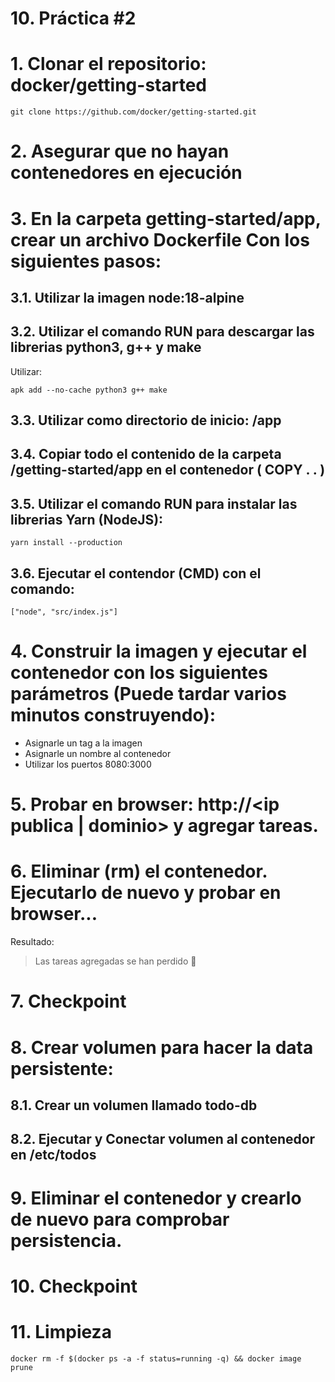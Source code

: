# 10. Práctica #2 <!-- omit in TOC -->

# 1. Clonar el repositorio: docker/getting-started

```vim
git clone https://github.com/docker/getting-started.git
```
# 2. Asegurar que no hayan contenedores en ejecución
# 3. En la carpeta getting-started/app, crear un archivo Dockerfile Con los siguientes pasos:
## 3.1. Utilizar la imagen node:18-alpine
## 3.2. Utilizar el comando RUN para descargar las librerias python3, g++ y make
Utilizar:
```vim
apk add --no-cache python3 g++ make
```
## 3.3. Utilizar como directorio de inicio: /app
## 3.4. Copiar todo el contenido de la carpeta /getting-started/app en el contenedor (  COPY .  .  )
## 3.5. Utilizar el comando RUN para instalar las librerias Yarn (NodeJS):
```vim
yarn install --production
```
## 3.6. Ejecutar el contendor (CMD) con el comando:
```vim
["node", "src/index.js"]
```

# 4. Construir la imagen y ejecutar el contenedor con los siguientes parámetros (Puede tardar varios minutos construyendo):
- Asignarle un tag a la imagen
- Asignarle un nombre al contenedor
- Utilizar los puertos 8080:3000

# 5. Probar en browser: http://<ip publica | dominio> y agregar tareas.

# 6. Eliminar (rm) el contenedor. Ejecutarlo de nuevo y probar en browser...
Resultado:
> Las tareas agregadas se han perdido 🤕

# 7. Checkpoint

# 8. Crear volumen para hacer la data persistente:

## 8.1. Crear un volumen llamado todo-db
## 8.2. Ejecutar y Conectar volumen al contenedor en /etc/todos

# 9. Eliminar el contenedor y crearlo de nuevo para comprobar persistencia.

# 10. Checkpoint
# 11. Limpieza
```vim
docker rm -f $(docker ps -a -f status=running -q) && docker image prune
```
